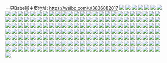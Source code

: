 一只Babe崽主页地址: https://weibo.com/u/3836882817 
![](https://wx4.sinaimg.cn/mw2000/e4b22f81ly1h91b1n8ht7j23402c0e83.jpg) 
![](https://wx4.sinaimg.cn/mw2000/e4b22f81ly1h91b1hwi22j22c0340b2b.jpg) 
![](https://wx4.sinaimg.cn/mw2000/e4b22f81ly1h91b1m2omcj22c0340npf.jpg) 
![](https://wx4.sinaimg.cn/mw2000/e4b22f81ly1h91b1j8ousj22c0340u0z.jpg) 
![](https://wx4.sinaimg.cn/mw2000/e4b22f81ly1h91b1kg026j22c0340hdv.jpg) 
![](https://wx4.sinaimg.cn/mw2000/e4b22f81ly1h91b1gckz7j22c0340kjn.jpg) 
![](https://wx4.sinaimg.cn/mw2000/e4b22f81ly1h853b66r3oj22c03407wk.jpg) 
![](https://wx4.sinaimg.cn/mw2000/e4b22f81ly1h852vjq00rj22c0340qv7.jpg) 
![](https://wx4.sinaimg.cn/mw2000/e4b22f81ly1h84lhfddycj22882yzkjo.jpg) 
![](https://wx4.sinaimg.cn/mw2000/e4b22f81ly1h84lhh7etoj22c03404qs.jpg) 
![](https://wx4.sinaimg.cn/mw2000/e4b22f81ly1h84lhjbarej22c0340u0z.jpg) 
![](https://wx4.sinaimg.cn/mw2000/e4b22f81ly1h84lhd17dgj22c03404qs.jpg) 
![](https://wx4.sinaimg.cn/mw2000/e4b22f81ly1h84lhn2su4j22c0340kjn.jpg) 
![](https://wx4.sinaimg.cn/mw2000/e4b22f81ly1h84lhohirxj22c03404qr.jpg) 
![](https://wx4.sinaimg.cn/mw2000/e4b22f81ly1h84lhs7shqj22c03401l0.jpg) 
![](https://wx4.sinaimg.cn/mw2000/e4b22f81ly1h7ne4op0aqj22c0340kjn.jpg) 
![](https://wx4.sinaimg.cn/mw2000/e4b22f81ly1h7ne4r0uxlj22c03407wj.jpg) 
![](https://wx4.sinaimg.cn/mw2000/e4b22f81ly1h7ne4uc7yxj22c03407wk.jpg) 
![](https://wx4.sinaimg.cn/mw2000/e4b22f81ly1h7ne4xa93aj22c0340hdu.jpg) 
![](https://wx4.sinaimg.cn/mw2000/e4b22f81ly1h7ne4yfgywj22c0340b2a.jpg) 
![](https://wx4.sinaimg.cn/mw2000/e4b22f81ly1h7ne4zth9ij22c0340npf.jpg) 
![](https://wx4.sinaimg.cn/mw2000/e4b22f81ly1h6ixeb5mksj20zo1bkdjm.jpg) 
![](https://wx4.sinaimg.cn/mw2000/e4b22f81ly1h6ixeeex98j22c03407wl.jpg) 
![](https://wx4.sinaimg.cn/mw2000/e4b22f81ly1h6ixeaasq2j22c03407wh.jpg) 
![](https://wx4.sinaimg.cn/mw2000/e4b22f81gy1h6airrohskj22c0340tq4.jpg) 
![](https://wx4.sinaimg.cn/mw2000/e4b22f81gy1h6airx0ovgj22c03407p7.jpg) 
![](https://wx4.sinaimg.cn/mw2000/e4b22f81gy1h6ais2w962j22c0340e83.jpg) 
![](https://wx4.sinaimg.cn/mw2000/e4b22f81gy1h6a4uokw94j20zo1bkwhz.jpg) 
![](https://wx4.sinaimg.cn/mw2000/e4b22f81gy1h6a4v6dqxvj21id20igrw.jpg) 
![](https://wx4.sinaimg.cn/mw2000/e4b22f81gy1h6a4vtj1jdj22c03404qr.jpg) 
![](https://wx4.sinaimg.cn/mw2000/e4b22f81gy1h6a4w8qokkj22c0340e81.jpg) 
![](https://wx4.sinaimg.cn/mw2000/e4b22f81ly1h5vlo5zhsgj22c0340qte.jpg) 
![](https://wx4.sinaimg.cn/mw2000/e4b22f81ly1h5vlo9t1y2j22c03401l0.jpg) 
![](https://wx4.sinaimg.cn/mw2000/e4b22f81ly1h5vlocm2xlj22c0340x6s.jpg) 
![](https://wx4.sinaimg.cn/mw2000/e4b22f81ly1h5vlo79vk9j22c0331e83.jpg) 
![](https://wx4.sinaimg.cn/mw2000/e4b22f81ly1h5vlofovx6j22c0340x6r.jpg) 
![](https://wx4.sinaimg.cn/mw2000/e4b22f81ly1h5vlo43l0bj22c0340npe.jpg) 
![](https://wx4.sinaimg.cn/mw2000/e4b22f81ly1h5ffcjhj5kj22c0340nph.jpg) 
![](https://wx4.sinaimg.cn/mw2000/e4b22f81ly1h5ffcofr9mj22c0340hdx.jpg) 
![](https://wx4.sinaimg.cn/mw2000/e4b22f81ly1h5ffcsm5pkj22c0340nph.jpg) 
![](https://wx4.sinaimg.cn/mw2000/e4b22f81ly1h5ffcbo0vsj22c0340kjp.jpg) 
![](https://wx4.sinaimg.cn/mw2000/e4b22f81ly1h5ffcm1nmmj22c0340e85.jpg) 
![](https://wx4.sinaimg.cn/mw2000/e4b22f81ly1h5ffttxl3pj22c0340nph.jpg) 
![](https://wx4.sinaimg.cn/mw2000/e4b22f81ly1h5ffcgw7fsj22c0340u10.jpg) 
![](https://wx4.sinaimg.cn/mw2000/e4b22f81ly1h5ffcvdz08j22c0340qva.jpg) 
![](https://wx4.sinaimg.cn/mw2000/e4b22f81ly1h57h7v4lbqj22c0340b2c.jpg) 
![](https://wx4.sinaimg.cn/mw2000/e4b22f81ly1h4r3gi20y3j22c0340kjo.jpg) 
![](https://wx4.sinaimg.cn/mw2000/e4b22f81ly1h4r3g7ela1j22c0340u10.jpg) 
![](https://wx4.sinaimg.cn/mw2000/e4b22f81ly1h4r3ggm70jj22c0340e84.jpg) 
![](https://wx4.sinaimg.cn/mw2000/e4b22f81ly1h4r3gaxp4dj22c0340hdv.jpg) 
![](https://wx4.sinaimg.cn/mw2000/e4b22f81ly1h4r3g8kvk4j22c0340u0z.jpg) 
![](https://wx4.sinaimg.cn/mw2000/e4b22f81ly1h4r3gfa56qj22c03404qt.jpg) 
![](https://wx4.sinaimg.cn/mw2000/e4b22f81ly1h4r3gce4m0j22c03404qr.jpg) 
![](https://wx4.sinaimg.cn/mw2000/e4b22f81ly1h4r3ge1vbzj22c03407wj.jpg) 
![](https://wx4.sinaimg.cn/mw2000/e4b22f81ly1h4hw8viqprj22c03404qu.jpg) 
![](https://wx4.sinaimg.cn/mw2000/e4b22f81ly1h4hw8sbazpj22c0340x6u.jpg) 
![](https://wx4.sinaimg.cn/mw2000/e4b22f81ly1h4hw92t9yqj22c0340u10.jpg) 
![](https://wx4.sinaimg.cn/mw2000/e4b22f81ly1h4hw8ht6gxj22c0340qv9.jpg) 
![](https://wx4.sinaimg.cn/mw2000/e4b22f81ly1h4hw8o26mvj22c0340b2e.jpg) 
![](https://wx4.sinaimg.cn/mw2000/e4b22f81ly1h4hxha95s3j22c03404qt.jpg) 
![](https://wx4.sinaimg.cn/mw2000/e4b22f81ly1h4mdg1d5h9j22c03401l1.jpg) 
![](https://wx4.sinaimg.cn/mw2000/e4b22f81ly1h4mdg41km2j22c03407wj.jpg) 
![](https://wx4.sinaimg.cn/mw2000/e4b22f81ly1h4mdfz0p14j22c03401l1.jpg) 
![](https://wx4.sinaimg.cn/mw2000/e4b22f81ly1h30wy8hb9ij20u01407ju.jpg) 
![](https://wx4.sinaimg.cn/mw2000/e4b22f81ly1h30wyagok6j20u0140wtn.jpg) 
![](https://wx4.sinaimg.cn/mw2000/e4b22f81ly1h30wy9gu1bj20u0140tnb.jpg) 
![](https://wx4.sinaimg.cn/mw2000/e4b22f81ly1h12dtlnl7mj22c0340e82.jpg) 
![](https://wx4.sinaimg.cn/mw2000/e4b22f81ly1h12dtfmjg0j22c03404qs.jpg) 
![](https://wx4.sinaimg.cn/mw2000/e4b22f81ly1h12dtiky4bj22c0340u0z.jpg) 
![](https://wx4.sinaimg.cn/mw2000/e4b22f81ly1h12dtduuq5j22c0340u0z.jpg) 
![](https://wx4.sinaimg.cn/mw2000/e4b22f81ly1h12dtgx6o1j22c0340e83.jpg) 
![](https://wx4.sinaimg.cn/mw2000/e4b22f81ly1gyosahbaeij22c0340b2b.jpg) 
![](https://wx4.sinaimg.cn/mw2000/e4b22f81ly1gyosaihgk2j22c0340x6q.jpg) 
![](https://wx4.sinaimg.cn/mw2000/e4b22f81ly1gyosajrazbj22c0340hdv.jpg) 
![](https://wx4.sinaimg.cn/mw2000/e4b22f81ly1gyosakzgpzj22c0340b2b.jpg) 
![](https://wx4.sinaimg.cn/mw2000/e4b22f81ly1gy0svqw3k6j22c03401l0.jpg) 
![](https://wx4.sinaimg.cn/mw2000/e4b22f81ly1gy0svq17p4j22c03404qs.jpg) 
![](https://wx4.sinaimg.cn/mw2000/e4b22f81ly1gxa768v4d0j22c03404qr.jpg) 
![](https://wx4.sinaimg.cn/mw2000/e4b22f81ly1gxa76aci3pj22c02c0b2a.jpg) 
![](https://wx4.sinaimg.cn/mw2000/e4b22f81ly1gxa76bspa8j22c02c01ky.jpg) 
![](https://wx4.sinaimg.cn/mw2000/e4b22f81ly1gxa76d5u7sj22c02c04qq.jpg) 
![](https://wx4.sinaimg.cn/mw2000/e4b22f81ly1gxa76el83ej22c02c04qq.jpg) 
![](https://wx4.sinaimg.cn/mw2000/e4b22f81ly1gxa767etiej22c02c0kjm.jpg) 
![](https://wx4.sinaimg.cn/mw2000/e4b22f81ly1gxa76hfgvwj22c03407wj.jpg) 
![](https://wx4.sinaimg.cn/mw2000/e4b22f81ly1gxa76jgaxrj22c0340e83.jpg) 
![](https://wx4.sinaimg.cn/mw2000/e4b22f81ly1gxa76mhxqzj22c0340u10.jpg) 
![](https://wx4.sinaimg.cn/mw2000/e4b22f81ly1gwicxgzvm4j22c0340x6q.jpg) 
![](https://wx4.sinaimg.cn/mw2000/e4b22f81ly1gwicxfsqorj22c0340qv6.jpg) 
![](https://wx4.sinaimg.cn/mw2000/e4b22f81ly1gwicxikf4fj22c0340npe.jpg) 
![](https://wx4.sinaimg.cn/mw2000/e4b22f81ly1gwicxkxnhyj22c0340npf.jpg) 
![](https://wx4.sinaimg.cn/mw2000/e4b22f81ly1gwicxmj96dj22c0340npg.jpg) 
![](https://wx4.sinaimg.cn/mw2000/e4b22f81ly1gwicxo4lbgj22c0340hdv.jpg) 
![](https://wx4.sinaimg.cn/mw2000/e4b22f81gy1gvx97hrfgwj23402c0b2b.jpg) 
![](https://wx4.sinaimg.cn/mw2000/e4b22f81gy1gvx97p7923j22c03404qr.jpg) 
![](https://wx4.sinaimg.cn/mw2000/e4b22f81gy1gvx97lh3i8j22c03404qr.jpg) 
![](https://wx4.sinaimg.cn/mw2000/e4b22f81gy1gvx97jydlfj22c03407wj.jpg) 
![](https://wx4.sinaimg.cn/mw2000/e4b22f81gy1gvx97mwvgfj22c03404qr.jpg) 
![](https://wx4.sinaimg.cn/mw2000/e4b22f81gy1gvx97etbs0j23402c0u0z.jpg) 
![](https://wx4.sinaimg.cn/mw2000/e4b22f81ly1gvw2fbpy5pj22c0340u0y.jpg) 
![](https://wx4.sinaimg.cn/mw2000/e4b22f81ly1gvw2ff1xozj22c0340kjm.jpg) 
![](https://wx4.sinaimg.cn/mw2000/e4b22f81ly1gvw2fdt4sdj22c0340u0y.jpg) 
![](https://wx4.sinaimg.cn/mw2000/e4b22f81ly1gvw2f9iz23j23402c01kz.jpg) 
![](https://wx4.sinaimg.cn/mw2000/e4b22f81ly1gvu2x398hej22c0340kjm.jpg) 
![](https://wx4.sinaimg.cn/mw2000/e4b22f81ly1gvu2x608j8j22bx2bxe82.jpg) 
![](https://wx4.sinaimg.cn/mw2000/e4b22f81ly1gvu2x87h82j22c0340qv6.jpg) 
![](https://wx4.sinaimg.cn/mw2000/e4b22f81ly1gvu2xb1cunj22c0340hdv.jpg) 
![](https://wx4.sinaimg.cn/mw2000/e4b22f81ly1gvu2x1c2uhj22c03407wj.jpg) 
![](https://wx4.sinaimg.cn/mw2000/e4b22f81ly1gvu2xdrjrlj22c0340kjn.jpg) 
![](https://wx4.sinaimg.cn/mw2000/e4b22f81ly1gvu2xhmfr8j22c03407wk.jpg) 
![](https://wx4.sinaimg.cn/mw2000/e4b22f81ly1gvu2xj4fogj23402c0x6q.jpg) 
![](https://wx4.sinaimg.cn/mw2000/e4b22f81ly1gvu2xmvyzzj22c0340npg.jpg) 
![](https://wx4.sinaimg.cn/mw2000/004bFauJly1gvklvljp34j63402c07wj02.jpg) 
![](https://wx4.sinaimg.cn/mw2000/004bFauJly1gvklvjgwk8j62c0340qv502.jpg) 
![](https://wx4.sinaimg.cn/mw2000/004bFauJly1gvklvpxqruj63402c0u0y02.jpg) 
![](https://wx4.sinaimg.cn/mw2000/004bFauJly1gvklvu2537j62c0340qv502.jpg) 
![](https://wx4.sinaimg.cn/mw2000/004bFauJly1gvklvnw0soj62c0340qv702.jpg) 
![](https://wx4.sinaimg.cn/mw2000/004bFauJly1gvklvsdtfaj62c0340qv702.jpg) 
![](https://wx4.sinaimg.cn/mw2000/004bFauJly1gvj80o02ggj62c03401l102.jpg) 
![](https://wx4.sinaimg.cn/mw2000/004bFauJly1gvj80oq8jtj61sc2dsu0x02.jpg) 
![](https://wx4.sinaimg.cn/mw2000/004bFauJly1gvj80ptk3xj63402c01kz02.jpg) 
![](https://wx4.sinaimg.cn/mw2000/004bFauJly1gvj80qu5ytj62c03401kz02.jpg) 
![](https://wx4.sinaimg.cn/mw2000/004bFauJly1gvj80saiu3j62c0340u1002.jpg) 
![](https://wx4.sinaimg.cn/mw2000/004bFauJly1gvj80tdzoij62c0340u0y02.jpg) 
![](https://wx4.sinaimg.cn/mw2000/004bFauJly1gvj80uwo5xj62c0340u0y02.jpg) 
![](https://wx4.sinaimg.cn/mw2000/004bFauJly1gvj80mlq7aj62c0340x6q02.jpg) 
![](https://wx4.sinaimg.cn/mw2000/004bFauJly1gvj80wm9d7j63402c0npf02.jpg) 
![](https://wx4.sinaimg.cn/mw2000/004bFauJly1gvgc6lmvctj62c03401l002.jpg) 
![](https://wx4.sinaimg.cn/mw2000/004bFauJly1gveqwncqgsj62c0340qv702.jpg) 
![](https://wx4.sinaimg.cn/mw2000/004bFauJly1gveqwo3rx4j62c0340e8302.jpg) 
![](https://wx4.sinaimg.cn/mw2000/004bFauJly1gveqwp10bjj62c0340qv702.jpg) 
![](https://wx4.sinaimg.cn/mw2000/004bFauJly1gveqwpnqmfj62c0340e8302.jpg) 
![](https://wx4.sinaimg.cn/mw2000/004bFauJly1gveqwqjzxfj62c03401kz02.jpg) 
![](https://wx4.sinaimg.cn/mw2000/004bFauJly1gveqwmmc7pj62c03401l002.jpg) 
![](https://wx4.sinaimg.cn/mw2000/004bFauJly1gveqwrgob0j62c03404qr02.jpg) 
![](https://wx4.sinaimg.cn/mw2000/004bFauJly1gveqws4xm6j62c0340qv702.jpg) 
![](https://wx4.sinaimg.cn/mw2000/004bFauJly1gveqwswjjdj62c0340hdv02.jpg) 
![](https://wx4.sinaimg.cn/mw2000/004bFauJly1gv65zvgnepj62c0340kjm02.jpg) 
![](https://wx4.sinaimg.cn/mw2000/004bFauJly1gv65zx8nbij62c0340x6r02.jpg) 
![](https://wx4.sinaimg.cn/mw2000/004bFauJgy1gv3twoegy1j62c0340x6q02.jpg) 
![](https://wx4.sinaimg.cn/mw2000/004bFauJgy1gv3twrmkkjj63402c0u0y02.jpg) 
![](https://wx4.sinaimg.cn/mw2000/004bFauJgy1gv3tx0oet9j63402c07wj02.jpg) 
![](https://wx4.sinaimg.cn/mw2000/004bFauJgy1gv3tx5jcspj62c0340e8202.jpg) 
![](https://wx4.sinaimg.cn/mw2000/004bFauJgy1gv3twwb0k0j63402c0npf02.jpg) 
![](https://wx4.sinaimg.cn/mw2000/004bFauJgy1gv3tvq5b7tj63402c0hdt02.jpg) 
![](https://wx4.sinaimg.cn/mw2000/004bFauJly1gvgbytcdcgj62c0340x6p02.jpg) 
![](https://wx4.sinaimg.cn/mw2000/004bFauJly1gvgbyrksiaj62c0340b2902.jpg) 
![](https://wx4.sinaimg.cn/mw2000/e4b22f81ly1gvgbyse6f7j23402c0npe.jpg) 
![](https://wx4.sinaimg.cn/mw2000/004bFauJgy1gv36y2e0apj62c0340kjn02.jpg) 
![](https://wx4.sinaimg.cn/mw2000/004bFauJgy1gv36y5xgc7j63402c0u0y02.jpg) 
![](https://wx4.sinaimg.cn/mw2000/004bFauJgy1gv36y82nwaj62c0340qv702.jpg) 
![](https://wx4.sinaimg.cn/mw2000/004bFauJgy1gv36ya0du0j62c0340u0z02.jpg) 
![](https://wx4.sinaimg.cn/mw2000/004bFauJgy1gv36ybhw0aj62c0340kjm02.jpg) 
![](https://wx4.sinaimg.cn/mw2000/004bFauJgy1gv36ycyrsxj62c0340qv702.jpg) 
![](https://wx4.sinaimg.cn/mw2000/004bFauJgy1gv17j8vkpaj629x33zx6s02.jpg) 
![](https://wx4.sinaimg.cn/mw2000/004bFauJgy1gv17iqqgkvj62c0340u0z02.jpg) 
![](https://wx4.sinaimg.cn/mw2000/004bFauJgy1gv17jcb62hj622a33zhdv02.jpg) 
![](https://wx4.sinaimg.cn/mw2000/004bFauJgy1gv17j5q1zoj62c0340e8402.jpg) 
![](https://wx4.sinaimg.cn/mw2000/004bFauJgy1gv17jhgzqbj63402c01kz02.jpg) 
![](https://wx4.sinaimg.cn/mw2000/004bFauJgy1gv17iuo8oij62c0340b2c02.jpg) 
![](https://wx4.sinaimg.cn/mw2000/004bFauJgy1gv17ixaykzj62a2340b2c02.jpg) 
![](https://wx4.sinaimg.cn/mw2000/004bFauJgy1gv17jezk7qj62c03404qs02.jpg) 
![](https://wx4.sinaimg.cn/mw2000/004bFauJgy1gv17j2st24j621w33zb2c02.jpg) 
![](https://wx4.sinaimg.cn/mw2000/004bFauJgy1gumedcd96qj62c03407wj02.jpg) 
![](https://wx4.sinaimg.cn/mw2000/004bFauJgy1gumedfe2y9j63402c01kz02.jpg) 
![](https://wx4.sinaimg.cn/mw2000/004bFauJgy1gumedk4x8zj62c0340x6q02.jpg) 
![](https://wx4.sinaimg.cn/mw2000/004bFauJgy1gumednbowfj62c03401kz02.jpg) 
![](https://wx4.sinaimg.cn/mw2000/004bFauJgy1gumedp1w2lj62c02c0qv502.jpg) 
![](https://wx4.sinaimg.cn/mw2000/004bFauJgy1gumedrzk4pj62c03401kz02.jpg) 
![](https://wx4.sinaimg.cn/mw2000/004bFauJgy1gumedv2rbzj62c03404qr02.jpg) 
![](https://wx4.sinaimg.cn/mw2000/004bFauJgy1gumedynsxjj62c0340x6q02.jpg) 
![](https://wx4.sinaimg.cn/mw2000/004bFauJgy1gumee269gzj62c0340npf02.jpg) 
![](https://wx4.sinaimg.cn/mw2000/004bFauJly1gueqv9r06ej62c02c0b2a02.jpg) 
![](https://wx4.sinaimg.cn/mw2000/004bFauJly1gueqvbt32oj62c0340e8202.jpg) 
![](https://wx4.sinaimg.cn/mw2000/004bFauJly1gueqv644ddj62c03404qr02.jpg) 
![](https://wx4.sinaimg.cn/mw2000/004bFauJly1gueqv4mds4j62c0340qv602.jpg) 
![](https://wx4.sinaimg.cn/mw2000/004bFauJly1gueqv79x9dj62c0340qv602.jpg) 
![](https://wx4.sinaimg.cn/mw2000/004bFauJly1gueqv8hxc7j622m33xqv602.jpg) 
![](https://wx4.sinaimg.cn/mw2000/004bFauJly1gueqvaua5jj63402c0e8302.jpg) 
![](https://wx4.sinaimg.cn/mw2000/004bFauJly1gueqv3kpk5j62c0340npe02.jpg) 
![](https://wx4.sinaimg.cn/mw2000/004bFauJly1gueqv2id6lj62c0340npe02.jpg) 
![](https://wx4.sinaimg.cn/mw2000/004bFauJly1gudpkae1xwj622m33xqv602.jpg) 
![](https://wx4.sinaimg.cn/mw2000/004bFauJly1gudpkkrhunj622l33v4qq02.jpg) 
![](https://wx4.sinaimg.cn/mw2000/004bFauJly1gudpl0cn11j620w31cqv602.jpg) 
